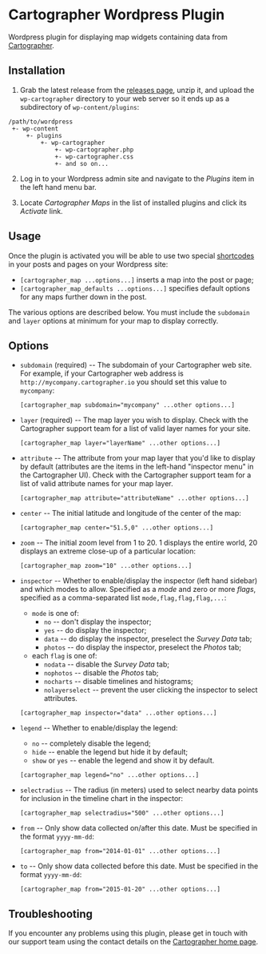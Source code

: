 # Cartographer Wordpress Plugin

Wordpress plugin for displaying map widgets containing data from [Cartographer](http://cartographer.io).

## Installation

1. Grab the latest release from the [releases page](https://github.com/cartographerio/wp-cartographer/releases), unzip it, and upload the `wp-cartographer` directory to your web server so it ends up as a subdirectory of `wp-content/plugins`:

~~~
/path/to/wordpress
 +- wp-content
     +- plugins
         +- wp-cartographer
             +- wp-cartographer.php
             +- wp-cartographer.css
             +- and so on...
~~~

2. Log in to your Wordpress admin site and navigate to the *Plugins* item in the left hand menu bar.

3. Locate *Cartographer Maps* in the list of installed plugins and click its *Activate* link.

## Usage

Once the plugin is activated you will be able to use two special [shortcodes](http://en.support.wordpress.com/shortcodes/) in your posts and pages on your Wordpress site:

 - `[cartographer_map ...options...]` inserts a map into the post or page;
 - `[cartographer_map_defaults ...options...]` specifies default options for any maps further down in the post.

The various options are described below. You must include the `subdomain` and `layer` options at minimum for your map to display correctly.

## Options

 - `subdomain` (required) -- The subdomain of your Cartographer web site. For example, if your Cartographer web address is `http://mycompany.cartographer.io` you should set this value to `mycompany`:

   ~~~
   [cartographer_map subdomain="mycompany" ...other options...]
   ~~~

 - `layer` (required) -- The map layer you wish to display. Check with the Cartographer support team for a list of valid layer names for your site.

   ~~~
   [cartographer_map layer="layerName" ...other options...]
   ~~~

 - `attribute` -- The attribute from your map layer that you'd like to display by default (attributes are the items in the left-hand "inspector menu" in the Cartographer UI). Check with the Cartographer support team for a list of valid attribute names for your map layer.

   ~~~
   [cartographer_map attribute="attributeName" ...other options...]
   ~~~

 - `center` -- The initial latitude and longitude of the center of the map:

   ~~~
   [cartographer_map center="51.5,0" ...other options...]
   ~~~

 - `zoom` -- The initial zoom level from 1 to 20. 1 displays the entire world, 20 displays an extreme close-up of a particular location:

   ~~~
   [cartographer_map zoom="10" ...other options...]
   ~~~

 - `inspector` -- Whether to enable/display the inspector (left hand sidebar) and which modes to allow. Specified as a *mode* and zero or more *flags*, specified as a comma-separated list `mode,flag,flag,flag,...`:

   - `mode` is one of:
      - `no` -- don't display the inspector;
      - `yes` -- do display the inspector;
      - `data` -- do display the inspector, preselect the *Survey Data* tab;
      - `photos` -- do display the inspector, preselect the *Photos* tab;
   - each `flag` is one of:
      - `nodata` -- disable the *Survey Data* tab;
      - `nophotos` -- disable the *Photos* tab;
      - `nocharts` -- disable timelines and histograms;
      - `nolayerselect` -- prevent the user clicking the inspector to select attributes.

   ~~~
   [cartographer_map inspector="data" ...other options...]
   ~~~

 - `legend` -- Whether to enable/display the legend:

   - `no` -- completely disable the legend;
   - `hide` -- enable the legend but hide it by default;
   - `show` or `yes` -- enable the legend and show it by default.

   ~~~
   [cartographer_map legend="no" ...other options...]
   ~~~

 - `selectradius` -- The radius (in meters) used to select nearby data points for inclusion in the timeline chart in the inspector:

   ~~~
   [cartographer_map selectradius="500" ...other options...]
   ~~~

 - `from` -- Only show data collected on/after this date. Must be specified in the format `yyyy-mm-dd`:

   ~~~
   [cartographer_map from="2014-01-01" ...other options...]
   ~~~

 - `to` -- Only show data collected before this date. Must be specified in the format `yyyy-mm-dd`:

   ~~~
   [cartographer_map from="2015-01-20" ...other options...]
   ~~~

## Troubleshooting

If you encounter any problems using this plugin, please get in touch with our support team using the contact details on the [Cartographer home page](http://cartographer.io).
